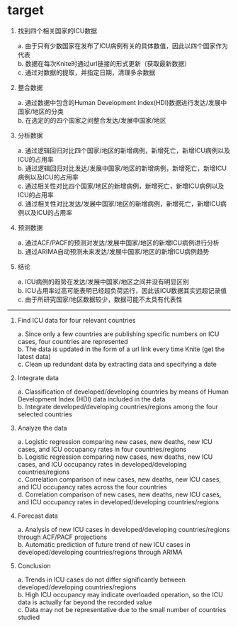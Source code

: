 # target

1. 找到四个相关国家的ICU数据  

    a. 由于只有少数国家在发布了ICU病例有关的具体数值，因此以四个国家作为代表  
    b. 数据在每次Knite时通过url链接的形式更新（获取最新数据）  
    c. 通过对数据的提取，并指定日期，清理多余数据  

2. 整合数据  

    a. 通过数据中包含的Human Development Index(HDI)数据进行发达/发展中国家/地区的分类  
    b. 在选定的的四个国家之间整合发达/发展中国家/地区  

3. 分析数据  

    a. 通过逻辑回归对比四个国家/地区的新增病例，新增死亡，新增ICU病例以及ICU的占用率  
    b. 通过逻辑回归对比发达/发展中国家/地区的新增病例，新增死亡，新增ICU病例以及ICU的占用率  
    c. 通过相关性对比四个国家/地区的新增病例，新增死亡，新增ICU病例以及ICU的占用率  
    d. 通过相关性对比发达/发展中国家/地区的新增病例，新增死亡，新增ICU病例以及ICU的占用率  

4. 预测数据  

    a. 通过ACF/PACF的预测对发达/发展中国家/地区的新增ICU病例进行分析  
    b. 通过ARIMA自动预测未来发达/发展中国家/地区的新增ICU病例趋势  

5. 结论  

    a. ICU病例的趋势在发达/发展中国家/地区之间并没有明显区别  
    b. ICU占用率过高可能表明已经超负荷运行，因此该ICU数据其实远超记录值  
    c. 由于所研究国家/地区数据较少，数据可能不太具有代表性

---

1. Find ICU data for four relevant countries  

    a. Since only a few countries are publishing specific numbers on ICU cases, four countries are represented  
    b. The data is updated in the form of a url link every time Knite (get the latest data)  
    c. Clean up redundant data by extracting data and specifying a date  

2. Integrate data  

    a. Classification of developed/developing countries by means of Human Development Index (HDI) data included in the data  
    b. Integrate developed/developing countries/regions among the four selected countries  

3. Analyze the data  

    a. Logistic regression comparing new cases, new deaths, new ICU cases, and ICU occupancy rates in four countries/regions  
    b. Logistic regression comparing new cases, new deaths, new ICU cases, and ICU occupancy rates in developed/developing countries/regions  
    c. Correlation comparison of new cases, new deaths, new ICU cases, and ICU occupancy rates across the four countries  
    d. Correlation comparison of new cases, new deaths, new ICU cases, and ICU occupancy rates in developed/developing countries/regions  

4. Forecast data  

    a. Analysis of new ICU cases in developed/developing countries/regions through ACF/PACF projections  
    b. Automatic prediction of future trend of new ICU cases in developed/developing countries/regions through ARIMA  

5. Conclusion  

    a. Trends in ICU cases do not differ significantly between developed/developing countries/regions  
    b. High ICU occupancy may indicate overloaded operation, so the ICU data is actually far beyond the recorded value  
    c. Data may not be representative due to the small number of countries studied  
